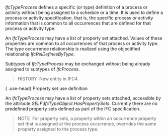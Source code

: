 ﻿_IfcTypeProcess_ defines a specific (or type) definition of a process or activity without being assigned to a schedule or a time. It is used to define a process or activity specification, that is, the specific process or activity information that is common to all occurrences that are defined for that process or activity type.

An _IfcTypeProcess_ may have a list of property set attached. Values of these properties are common to all occurrences of that process or activity type. The type occurrence relationship is realized using the objectified relationship _IfcRelDefinesByType_.

Subtypes of _IfcTypeProcess_ may be exchanged without being already assigned to subtypes of _IfcProcess_.

> HISTORY&nbsp; New entity in IFC4.

{ .use-head}
Property set use definition

An _IfcTypeProcess_ may have a list of property sets attached, accessible by the attribute _SELF\IfcTypeObject.HasPropertySets_. Currently there are no predefined property sets defined as part of the IFC specification.

> NOTE&nbsp; For property sets, a property within an occurrence property set that is assigned at the process occurrence, overrides the same property assigned to the process type.